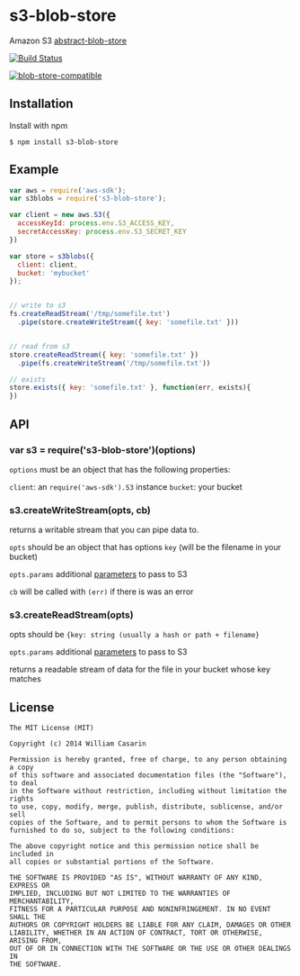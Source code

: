 
# s3-blob-store

  Amazon S3 [abstract-blob-store](http://npmrepo.com/abstract-blob-store)

  [![Build Status](https://travis-ci.org/jb55/s3-blob-store.svg)](https://travis-ci.org/jb55/s3-blob-store)

  [![blob-store-compatible](https://raw.githubusercontent.com/maxogden/abstract-blob-store/master/badge.png)](https://github.com/maxogden/abstract-blob-store)

## Installation

  Install with npm

    $ npm install s3-blob-store

## Example

```js
var aws = require('aws-sdk');
var s3blobs = require('s3-blob-store');

var client = new aws.S3({
  accessKeyId: process.env.S3_ACCESS_KEY,
  secretAccessKey: process.env.S3_SECRET_KEY
})

var store = s3blobs({
  client: client,
  bucket: 'mybucket'
});


// write to s3
fs.createReadStream('/tmp/somefile.txt')
  .pipe(store.createWriteStream({ key: 'somefile.txt' }))


// read from s3
store.createReadStream({ key: 'somefile.txt' })
  .pipe(fs.createWriteStream('/tmp/somefile.txt'))

// exists
store.exists({ key: 'somefile.txt' }, function(err, exists){
})
```

## API

### var s3 = require('s3-blob-store')(options)

`options` must be an object that has the following properties:

`client`: an `require('aws-sdk').S3` instance
`bucket`: your bucket

### s3.createWriteStream(opts, cb)

returns a writable stream that you can pipe data to. 

`opts` should be an object that has options `key` (will be the filename in
your bucket)

`opts.params` additional [parameters](http://docs.aws.amazon.com/AWSJavaScriptSDK/latest/AWS/S3.html#putObject-property) to pass to S3

`cb` will be called with `(err)` if there is was an error

### s3.createReadStream(opts)

opts should be `{key: string (usually a hash or path + filename}`

`opts.params` additional [parameters](http://docs.aws.amazon.com/AWSJavaScriptSDK/latest/AWS/S3.html#getObject-property) to pass to S3

returns a readable stream of data for the file in your bucket whose key matches

## License

    The MIT License (MIT)

    Copyright (c) 2014 William Casarin

    Permission is hereby granted, free of charge, to any person obtaining a copy
    of this software and associated documentation files (the "Software"), to deal
    in the Software without restriction, including without limitation the rights
    to use, copy, modify, merge, publish, distribute, sublicense, and/or sell
    copies of the Software, and to permit persons to whom the Software is
    furnished to do so, subject to the following conditions:

    The above copyright notice and this permission notice shall be included in
    all copies or substantial portions of the Software.

    THE SOFTWARE IS PROVIDED "AS IS", WITHOUT WARRANTY OF ANY KIND, EXPRESS OR
    IMPLIED, INCLUDING BUT NOT LIMITED TO THE WARRANTIES OF MERCHANTABILITY,
    FITNESS FOR A PARTICULAR PURPOSE AND NONINFRINGEMENT. IN NO EVENT SHALL THE
    AUTHORS OR COPYRIGHT HOLDERS BE LIABLE FOR ANY CLAIM, DAMAGES OR OTHER
    LIABILITY, WHETHER IN AN ACTION OF CONTRACT, TORT OR OTHERWISE, ARISING FROM,
    OUT OF OR IN CONNECTION WITH THE SOFTWARE OR THE USE OR OTHER DEALINGS IN
    THE SOFTWARE.
